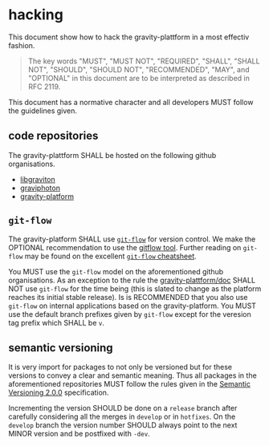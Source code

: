 # hacking

This document show how to hack the gravity-plattform in a most effectiv fashion.

> The key words "MUST", "MUST NOT", "REQUIRED", "SHALL", "SHALL NOT",
> "SHOULD", "SHOULD NOT", "RECOMMENDED",  "MAY", and "OPTIONAL" in
> this document are to be interpreted as described in RFC 2119.

This document has a normative character and all developers MUST follow the
guidelines given.

## code repositories

The gravity-plattform SHALL be hosted on the following github organisations.

- [libgraviton](https://github.com/libgraviton)
- [graviphoton](https://github.com/graviphoton)
- [gravity-platform](https://github.com/gravity-platform)

## ``git-flow``

The gravity-platform SHALL use [``git-flow``](http://nvie.com/git-model/) for version control.
We make the OPTIONAL recommendation to use the [gitflow tool](https://github.com/nvie/gitflow).
Further reading on ``git-flow`` may be found on the excellent
[``git-flow`` cheatsheet](http://danielkummer.github.io/git-flow-cheatsheet/).

You MUST use the ``git-flow`` model on the aforementioned github organisations.
As an exception to the rule the [gravity-plattform/doc](https://github.com/gravity-platform/doc)
SHALL NOT use ``git-flow`` for the time being (this is slated to change as the platform reaches its initial
stable release).
Is is RECOMMENDED that you also use ``git-flow`` on internal applications based on the gravity-platform.
You MUST use the default branch prefixes given by ``git-flow`` except for the veresion tag prefix 
which SHALL be ``v``.

## semantic versioning

It is very import for packages to not only be versioned but for these versions to
convey a clear and semantic meaning. Thus all packages in the aforementioned repositories
MUST follow the rules given in the [Semantic Versioning 2.0.0](http://semver.org/spec/v2.0.0.html)
specification.

Incrementing the version SHOULD be done on a ``release`` branch after carefully considering
all the merges in ``develop`` or in ``hotfixes``. On the ``develop`` branch the version number
SHOULD always point to the next MINOR version and be postfixed with ``-dev``.

